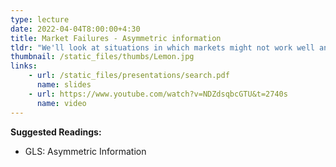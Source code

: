 ```yaml
---
type: lecture
date: 2022-04-04T8:00:00+4:30
title: Market Failures - Asymmetric information
tldr: "We'll look at situations in which markets might not work well and how problems arise when information is not equally shared by all potential parties in a transaction. This includes adverse selection, moral hazard, signaling, etc."
thumbnail: /static_files/thumbs/Lemon.jpg
links: 
    - url: /static_files/presentations/search.pdf
      name: slides
    - url: https://www.youtube.com/watch?v=NDZdsqbcGTU&t=2740s
      name: video
---
```

**Suggested Readings:**
- GLS: Asymmetric Information 

